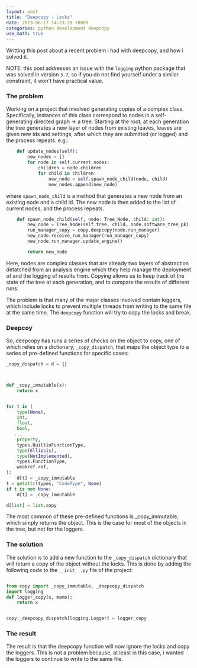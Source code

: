 ```yaml
---
layout: post
title: "Deepcopy - Locks"
date: 2023-06-17 14:23:29 +0000
categories: python development deepcopy
use_math: true
---
```


Writting this post about a recent problem i had with deepcopy, and how i solved it. 

NOTE: this post addresses an issue with the `logging` python package that was solved in version `3.7`, so if you do not find yourself under a similar constraint, it won't have practical value.

### The problem

Working on a project that involved generating copies of a complex class. Specifically, instances of this class correspond to nodes in 
a self-generating directed graph -> a tree. Starting at the root, at each generation the tree generates a new layer of nodes from existing leaves,
leaves are given new ids and settings, after which they are submitted (or logged) and the process repeats. e.g.:

``` python
    def update_nodes(self):
        new_nodes = []
        for node in self.current_nodes:
            children = node.children
            for child in children:
                new_node = self.spawn_node_child(node, child)
                new_nodes.append(new_node)
```

where `spawn_node_child` is a method that generates a new node from an existing node and a child id. The new node is then added to the list of current nodes, and the process repeats.

``` python
    def spawn_node_child(self, node: Tree_Node, child: int):
        new_node = Tree_Node(self.tree, child, node.software_tree_pk)
        run_manager_copy = copy.deepcopy(node.run_manager)
        new_node.receive_run_manager(run_manager_copy)
        new_node.run_manager.update_engine()

        return new_node
```

Here, nodes are complex classes that are already two layers of abstraction detatched from an analysis engine which they help manage the deployment of and the logging of results from. Copying allows us to keep track of the state of the tree at each generation, and to compare the results of different runs.

The problem is that many of the major classes involved contain loggers, which include locks to prevent multiple threads from writing to the same file at the same time. The `deepcopy` function will try to copy the locks and break. 

### Deepcoy

So, deepcopy has runs a series of checks on the object to copy, one of which relies on a dictionary, `_copy_dispatch`, that maps the object type to a series of pre-defined functions for specific cases:

``` python
_copy_dispatch = d = {}



def _copy_immutable(x):
    return x


for t in (
    type(None),
    int,
    float,
    bool,
   ...
    property,
    types.BuiltinFunctionType,
    type(Ellipsis),
    type(NotImplemented),
    types.FunctionType,
    weakref.ref,
):
    d[t] = _copy_immutable
t = getattr(types, "CodeType", None)
if t is not None:
    d[t] = _copy_immutable

d[list] = list.copy

```
The most common of these pre-defined functions is _copy_immutable, which simply returns the object. This is the case for most of the objects in the tree, but not for the loggers.


### The solution

The solution is to add a new function to the `_copy_dispatch` dictionary that will return a copy of the object without the locks. This is done by adding the following code to the `__init__.py` file of the project:

``` python

from copy import _copy_immutable, _deepcopy_dispatch
import logging
def logger_copy(x, memo):
    return x


copy._deepcopy_dispatch[logging.Logger] = logger_copy
```

### The result

The result is that the deepcopy function will now ignore the locks and copy the loggers. This is not a problem because, at least in this case, i wanted the loggers to continue to write to the same file.
